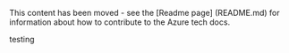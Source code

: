 This content has been moved - see the [Readme page] (README.md) for information about how to contribute to the Azure tech docs.

testing
